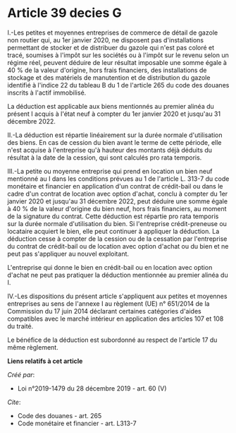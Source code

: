 # Article 39 decies G

I.-Les petites et moyennes entreprises de commerce de détail de gazole non routier qui, au 1er janvier 2020, ne disposent pas
d'installations permettant de stocker et de distribuer du gazole qui n'est pas coloré et tracé, soumises à l'impôt sur les
sociétés ou à l'impôt sur le revenu selon un régime réel, peuvent déduire de leur résultat imposable une somme égale à 40 %
de la valeur d'origine, hors frais financiers, des installations de stockage et des matériels de manutention et de
distribution du gazole identifié à l'indice 22 du tableau B du 1 de l'article 265 du code des douanes inscrits à l'actif
immobilisé.

La déduction est applicable aux biens mentionnés au premier alinéa du présent I acquis à l'état neuf à compter du 1er janvier
2020 et jusqu'au 31 décembre 2022.

II.-La déduction est répartie linéairement sur la durée normale d'utilisation des biens. En cas de cession du bien avant le
terme de cette période, elle n'est acquise à l'entreprise qu'à hauteur des montants déjà déduits du résultat à la date de la
cession, qui sont calculés pro rata temporis.

III.-La petite ou moyenne entreprise qui prend en location un bien neuf mentionné au I dans les conditions prévues au 1 de
l'article L. 313-7 du code monétaire et financier en application d'un contrat de crédit-bail ou dans le cadre d'un contrat de
location avec option d'achat, conclu à compter du 1er janvier 2020 et jusqu'au 31 décembre 2022, peut déduire une somme égale
à 40 % de la valeur d'origine du bien neuf, hors frais financiers, au moment de la signature du contrat. Cette déduction est
répartie pro rata temporis sur la durée normale d'utilisation du bien. Si l'entreprise crédit-preneuse ou locataire acquiert
le bien, elle peut continuer à appliquer la déduction. La déduction cesse à compter de la cession ou de la cessation par
l'entreprise du contrat de crédit-bail ou de location avec option d'achat ou du bien et ne peut pas s'appliquer au nouvel
exploitant.

L'entreprise qui donne le bien en crédit-bail ou en location avec option d'achat ne peut pas pratiquer la déduction
mentionnée au premier alinéa du I.

IV.-Les dispositions du présent article s'appliquent aux petites et moyennes entreprises au sens de l'annexe I au règlement
(UE) n° 651/2014 de la Commission du 17 juin 2014 déclarant certaines catégories d'aides compatibles avec le marché intérieur
en application des articles 107 et 108 du traité.

Le bénéfice de la déduction est subordonné au respect de l'article 17 du même règlement.

**Liens relatifs à cet article**

_Créé par_:

  - Loi n°2019-1479 du 28 décembre 2019 - art. 60 (V)

_Cite_:

  - Code des douanes - art. 265
  - Code monétaire et financier - art. L313-7
